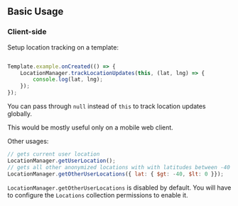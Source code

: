 ## Basic Usage

### Client-side

Setup location tracking on a template:
```js

Template.example.onCreated(() => {
    LocationManager.trackLocationUpdates(this, (lat, lng) => {
        console.log(lat, lng);
    });
});

```
You can pass through `null` instead of `this` to track location updates globally.

This would be mostly useful only on a mobile web client.

Other usages:

```js
// gets current user location
LocationManager.getUserLocation();
// gets all other anonymized locations with with latitudes between -40 and 0
LocationManager.getOtherUserLocations({ lat: { $gt: -40, $lt: 0 }});
```
`LocationManager.getOtherUserLocations` is disabled by default. You will have to configure the `Locations` collection permissions to enable it.
